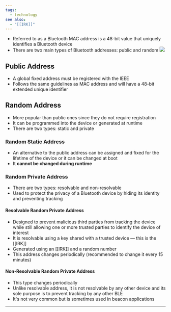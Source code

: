 ```yaml
---
tags:
  - technology
see also:
  - "[[IRK]]"
---
```

- Referred to as a Bluetooth MAC address is a 48-bit value that uniquely identifies a Bluetooth device
- There are two main types of Bluetooth addresses: public and random
  ![](https://mlv0gpv1snjt.i.optimole.com/cb:_0gS~51496/w:691/h:387/q:90/https://www.novelbits.io/wp-content/uploads/2020/04/Address-Types-1.png)

## Public Address

- A global fixed address must be registered with the IEEE
- Follows the same guidelines as MAC address and will have a 48-bit extended unique identifier

## Random Address

- More popular than public ones since they do not require registration
- It can be programmed into the device or generated at runtime
- There are two types: static and private

### Random Static Address

- An alternative to the public address can be assigned and fixed for the lifetime of the device or it can be changed at boot
- It **cannot be changed during runtime**

### Random Private Address

- There are two types: resolvable and non-resolvable
- Used to protect the privacy of a Bluetooth device by hiding its identity and preventing tracking

#### Resolvable Random Private Address

- Designed to prevent malicious third parties from tracking the device while still allowing one or more trusted parties to identify the device of interest
- It is resolvable using a key shared with a trusted device — this is the [[IRK]]
- Generated using an [[IRK]] and a random number
- This address changes periodically (recommended to change it every 15 minutes)

#### Non-Resolvable Random Private Address

- This type changes periodically
- Unlike resolvable address, it is not resolvable by any other device and its sole purpose is to prevent tracking by any other BLE
- It's not very common but is sometimes used in beacon applications

---
